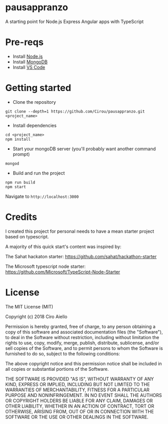 # pausappranzo
A starting point for Node.js Express Angular apps with TypeScript

# Pre-reqs
- Install [Node.js](https://nodejs.org/en/)
- Install [MongoDB](https://docs.mongodb.com/manual/installation/)
- Install [VS Code](https://code.visualstudio.com/)

# Getting started
- Clone the repository
```
git clone --depth=1 https://github.com/Cirou/pausappranzo.git <project_name>
```
- Install dependencies
```
cd <project_name>
npm install
```
- Start your mongoDB server (you'll probably want another command prompt)
```
mongod
```
- Build and run the project
```
npm run build
npm start
```
Navigate to `http://localhost:3000`

# Credits
I created this project for personal needs to have a mean starter project based on typescript.

A majority of this quick start's content was inspired by:

The Sahat hackaton starter: https://github.com/sahat/hackathon-starter

The Microsoft typescript node starter: https://github.com/Microsoft/TypeScript-Node-Starter

# License
The MIT License (MIT)

Copyright (c) 2018 Ciro Aiello

Permission is hereby granted, free of charge, to any person obtaining a copy of this software and associated documentation files (the "Software"), to deal in the Software without restriction, including without limitation the rights to use, copy, modify, merge, publish, distribute, sublicense, and/or sell copies of the Software, and to permit persons to whom the Software is furnished to do so, subject to the following conditions:

The above copyright notice and this permission notice shall be included in all copies or substantial portions of the Software.

THE SOFTWARE IS PROVIDED "AS IS", WITHOUT WARRANTY OF ANY KIND, EXPRESS OR IMPLIED, INCLUDING BUT NOT LIMITED TO THE WARRANTIES OF MERCHANTABILITY, FITNESS FOR A PARTICULAR PURPOSE AND NONINFRINGEMENT. IN NO EVENT SHALL THE AUTHORS OR COPYRIGHT HOLDERS BE LIABLE FOR ANY CLAIM, DAMAGES OR OTHER LIABILITY, WHETHER IN AN ACTION OF CONTRACT, TORT OR OTHERWISE, ARISING FROM, OUT OF OR IN CONNECTION WITH THE SOFTWARE OR THE USE OR OTHER DEALINGS IN THE SOFTWARE.
